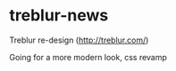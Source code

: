 treblur-news
============

Treblur re-design (http://treblur.com/)

Going for a more modern look, css revamp
